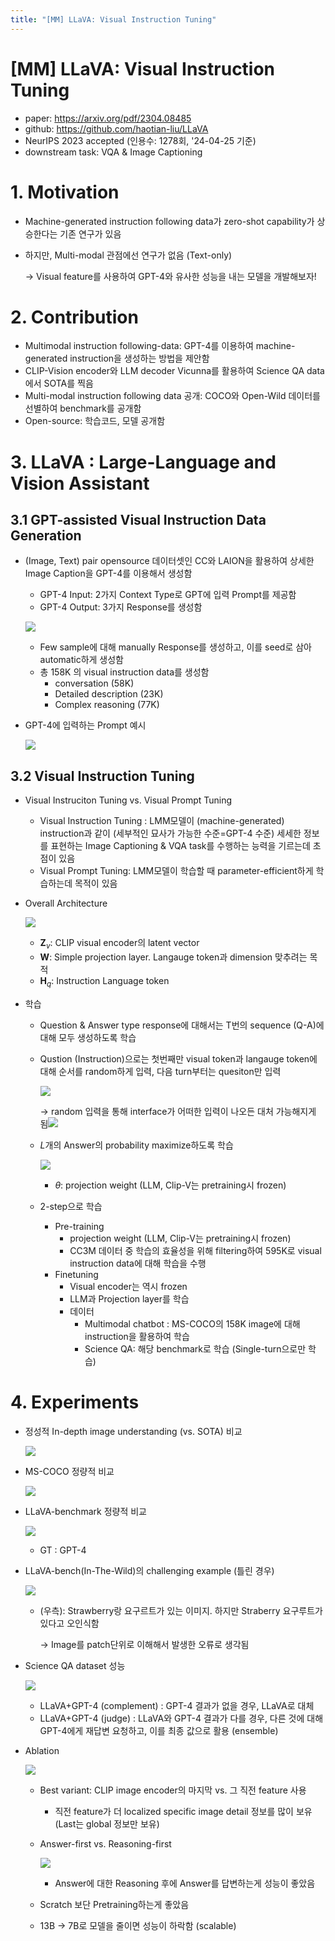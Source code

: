 ```yaml
---
title: "[MM] LLaVA: Visual Instruction Tuning"
---
```

# [MM] LLaVA: Visual Instruction Tuning

- paper: https://arxiv.org/pdf/2304.08485
- github: https://github.com/haotian-liu/LLaVA
- NeurIPS 2023 accepted (인용수: 1278회, '24-04-25 기준)
- downstream task: VQA & Image Captioning

# 1. Motivation

- Machine-generated instruction following data가 zero-shot capability가 상승한다는 기존 연구가 있음

- 하지만, Multi-modal 관점에선 연구가 없음 (Text-only)

  $\to$ Visual feature를 사용하여 GPT-4와 유사한 성능을 내는 모델을 개발해보자!

# 2. Contribution

- Multimodal instruction following-data: GPT-4를 이용하여 machine-generated instruction을 생성하는 방법을 제안함
- CLIP-Vision encoder와 LLM decoder Vicunna를 활용하여 Science QA data에서 SOTA를 찍음
- Multi-modal instruction following data 공개: COCO와 Open-Wild 데이터를 선별하여 benchmark를 공개함
- Open-source: 학습코드, 모델 공개함

# 3. LLaVA : Large-Language and Vision Assistant

## 3.1 GPT-assisted Visual Instruction Data Generation

- (Image, Text) pair opensource 데이터셋인 CC와 LAION을 활용하여 상세한 Image Caption을 GPT-4를 이용해서 생성함

  - GPT-4 Input: 2가지 Context Type로 GPT에 입력 Prompt를 제공함
  - GPT-4 Output: 3가지 Response를 생성함

  ![](../images/2024-04-25/%EC%8A%A4%ED%81%AC%EB%A6%B0%EC%83%B7%202024-04-25%2023-32-49.png)

  - Few sample에 대해 manually Response를 생성하고, 이를 seed로 삼아 automatic하게 생성함
  - 총 158K 의 visual instruction data를 생성함
    - conversation (58K)
    - Detailed description (23K)
    - Complex reasoning (77K)

- GPT-4에 입력하는 Prompt 예시

  ![](../images/2024-04-25/%EC%8A%A4%ED%81%AC%EB%A6%B0%EC%83%B7%202024-04-25%2023-31-13.png)

## 3.2 Visual Instruction Tuning

- Visual Instruciton Tuning vs. Visual Prompt Tuning

  - Visual Instruction Tuning : LMM모델이 (machine-generated) instruction과 같이 (세부적인 묘사가 가능한 수준=GPT-4 수준) 세세한 정보를 표현하는 Image Captioning & VQA task를 수행하는 능력을 기르는데 초점이 있음
  - Visual Prompt Tuning: LMM모델이 학습할 때 parameter-efficient하게 학습하는데 목적이 있음

- Overall Architecture

  ![](../images/2024-04-25/%EC%8A%A4%ED%81%AC%EB%A6%B0%EC%83%B7%202024-04-25%2023-37-09.png)

  - **Z**$_v$: CLIP visual encoder의 latent vector
  - **W**: Simple projection layer. Langauge token과 dimension 맞추려는 목적
  - **H**$_q$: Instruction Language token

- 학습

  - Question & Answer type response에 대해서는 T번의 sequence (Q-A)에 대해 모두 생성하도록 학습

  - Qustion (Instruction)으로는 첫번째만 visual token과 langauge token에 대해 순서를 random하게 입력, 다음 turn부터는 quesiton만 입력

    ![](../images/2024-04-25/%EC%8A%A4%ED%81%AC%EB%A6%B0%EC%83%B7%202024-04-25%2023-40-52.png)

    $\to$ random 입력을 통해 interface가 어떠한 입력이 나오든 대처 가능해지게 됨![](../../../Pictures/%EC%8A%A4%ED%81%AC%EB%A6%B0%EC%83%B7/%EC%8A%A4%ED%81%AC%EB%A6%B0%EC%83%B7%202024-04-25%2023-41-37.png)

  - *L*개의 Answer의 probability maximize하도록 학습

    ![](../images/2024-04-25/%EC%8A%A4%ED%81%AC%EB%A6%B0%EC%83%B7%202024-04-25%2023-42-16.png)

    - $\theta$: projection weight (LLM, Clip-V는 pretraining시 frozen)

  - 2-step으로 학습
    - Pre-training
      - projection weight (LLM, Clip-V는 pretraining시 frozen)
      - CC3M 데이터 중 학습의 효율성을 위해 filtering하여 595K로 visual instruction data에 대해 학습을 수행
    - Finetuning
      - Visual encoder는 역시 frozen
      - LLM과 Projection layer를 학습
      - 데이터
        - Multimodal chatbot : MS-COCO의 158K image에 대해 instruction을 활용하여 학습
        - Science QA: 해당 benchmark로 학습 (Single-turn으로만 학습)



# 4. Experiments

- 정성적 In-depth image understanding (vs. SOTA) 비교

  ![](../images/2024-04-25/%EC%8A%A4%ED%81%AC%EB%A6%B0%EC%83%B7%202024-04-25%2023-47-44.png)

- MS-COCO 정량적 비교

  ![](../images/2024-04-25/%EC%8A%A4%ED%81%AC%EB%A6%B0%EC%83%B7%202024-04-25%2023-48-24.png)

- LLaVA-benchmark 정량적 비교

  ![](../images/2024-04-25/%EC%8A%A4%ED%81%AC%EB%A6%B0%EC%83%B7%202024-04-25%2023-48-50.png)

  - GT : GPT-4

- LLaVA-bench(In-The-Wild)의 challenging example (틀린 경우)

  ![](../images/2024-04-25/%EC%8A%A4%ED%81%AC%EB%A6%B0%EC%83%B7%202024-04-25%2023-50-28.png)

  - (우측): Strawberry랑 요구르트가 있는 이미지. 하지만 Straberry 요구루트가 있다고 오인식함

    $\to$ Image를 patch단위로 이해해서 발생한 오류로 생각됨

- Science QA dataset 성능

  ![](../images/2024-04-25/%EC%8A%A4%ED%81%AC%EB%A6%B0%EC%83%B7%202024-04-25%2023-51-56.png)

  - LLaVA+GPT-4 (complement) : GPT-4 결과가 없을 경우, LLaVA로 대체
  - LLaVA+GPT-4 (judge) : LLaVA와 GPT-4 결과가 다를 경우, 다른 것에 대해 GPT-4에게 재답변 요청하고, 이를 최종 값으로 활용 (ensemble)

- Ablation

  ![](../images/2024-04-25/%EC%8A%A4%ED%81%AC%EB%A6%B0%EC%83%B7%202024-04-25%2023-53-30.png)

  - Best variant: CLIP image encoder의 마지막 vs. 그 직전 feature 사용

    - 직전 feature가 더 localized specific image detail 정보를 많이 보유 (Last는 global 정보만 보유)

  - Answer-first vs. Reasoning-first

    ![](../images/2024-04-25/%EC%8A%A4%ED%81%AC%EB%A6%B0%EC%83%B7%202024-04-25%2023-55-30.png)

    - Answer에 대한 Reasoning 후에 Answer를 답변하는게 성능이 좋았음

  - Scratch 보단 Pretraining하는게 좋았음

  - 13B $\to$ 7B로 모델을 줄이면 성능이 하락함 (scalable)
